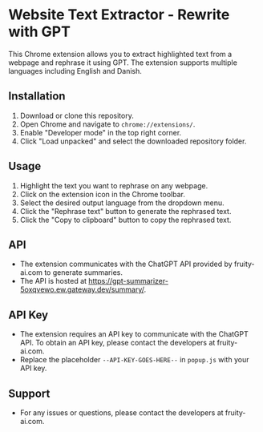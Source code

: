 # Website Text Extractor - Rewrite with GPT

This Chrome extension allows you to extract highlighted text from a webpage and rephrase it using GPT. The extension supports multiple languages including English and Danish.

## Installation
1. Download or clone this repository.
2. Open Chrome and navigate to `chrome://extensions/`.
3. Enable "Developer mode" in the top right corner.
4. Click "Load unpacked" and select the downloaded repository folder.

## Usage
1. Highlight the text you want to rephrase on any webpage.
2. Click on the extension icon in the Chrome toolbar.
3. Select the desired output language from the dropdown menu.
4. Click the "Rephrase text" button to generate the rephrased text.
5. Click the "Copy to clipboard" button to copy the rephrased text.

## API
- The extension communicates with the ChatGPT API provided by fruity-ai.com to generate summaries.
- The API is hosted at https://gpt-summarizer-5oxqvewo.ew.gateway.dev/summary/.

## API Key
- The extension requires an API key to communicate with the ChatGPT API. To obtain an API key, please contact the developers at fruity-ai.com.
- Replace the placeholder `--API-KEY-GOES-HERE--` in `popup.js` with your API key.

## Support
- For any issues or questions, please contact the developers at fruity-ai.com.

